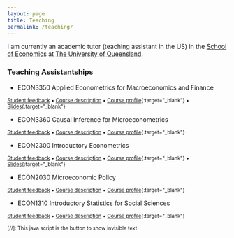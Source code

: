 ```yaml
---
layout: page
title: Teaching
permalink: /teaching/
---
```


I am currently an academic tutor (teaching assistant in the US) in the [School of Economics](https://economics.uq.edu.au/) at [The University of Queensland](https://www.uq.edu.au/).

### Teaching Assistantships

- ECON3350 Applied Econometrics for Macroeconomics and Finance

<small><a href="#/" onclick="visib('econ3350')">Student feedback</a> 
&bull; <a href="#/" onclick="visib('econ3350des')">Course description</a> 
&bull; [Course profile](https://my.uq.edu.au/programs-courses/course.html?course_code=ECON3350){:target="_blank"} 
&bull; [Slides](https://github.com/tavaresgarcia/teaching/tree/main/ECON3350){:target="_blank"}  </small>

<div id="econ3350" style="display: none; text-align: justify"><small>
<a href="https://drive.google.com/file/d/1NK6_9M03ZvvG7uTTByzUXhuUMnrL7PDS/view?usp=sharing" target="_blank">2023 sem1</a> (<a href="https://drive.google.com/file/d/1NKPsYkAnAFbrB-JlIywwqosaDB0Gqqhe/view?usp=sharing" target="_blank">External</a>) 
  &bull; <a href="https://drive.google.com/file/d/1A6h9w_eyKr20OC-tVJGrCMMcslthHDDT/view?usp=sharing" target="_blank">2024 sem1</a> 
  &bull; <a href="https://drive.google.com/file/d/1yHZErr7cLXCC2hKmG4yvtSPJpjj_WjFX/view?usp=sharing" target="_blank">2025 sem1</a>
</small></div>

<div id="econ3350des" style="display: none; text-align: justify; line-height: 1.1"><small>
The purpose of the course is to offer advanced students in finance and economics an understanding of the econometric tools that apply to financial and macroeconomics data. The approach is from an applied perspective. Lectures will introduce specific financial and macroeconomic models and the techniques required to estimate/predict/forecast with the model.
The course will make use of a suitable econometric package for purposes of analysing of the data.
Core content includes: statistical characteristics of time series data; capital asset pricing models; cointegrated models; volatility and volatility models; models of price changes.
Skills and Perspective provided by applications to: stock prices, derivatives, exchange rates, interest rates, high-frequency data analysis, market microstructure.

This course is best viewed as a stepping stone between introductory econometric methods and either advanced (e.g. graduate level) econometric studies or direct application of econometric methods in practice. This is a massive gap to fill; hence, the course in necessarily multi-faceted and rich in content.

Lectures introduce concepts and techniques related to stochastic processes as a framework for obtaining inference from economic and financial data. Specific models of stochastic processes and the techniques required to make predictions as well as to investigate dynamic relationships in economics and finance are presented and analysed. Mathematical tools such as polynomial methods are extensively used for this purpose. Labs are focused on applying the techniques in practice using the econometric package, R.

Core content includes: stochastic processes; models of macroeconomic and financial processes; trends, cycles and cointegration models; conditional heteroscedasticity and volatility models; multiple equation models.

</small></div>

- ECON3360 Causal Inference for Microeconometrics

<small><a href="#/" onclick="visib('econ3360')">Student feedback</a> 
&bull; <a href="#/" onclick="visib('econ3360des')">Course description</a> 
&bull; [Course profile](https://my.uq.edu.au/programs-courses/course.html?course_code=ECON3360){:target="_blank"} </small>

<div id="econ3360" style="display: none; text-align: justify"><small>
<a href="https://drive.google.com/file/d/11c8ROl8WP27j8-F5GgRUnj1xbUsTnP9e/view?usp=sharing" target="_blank">2024 sem2</a>
</small></div>

<div id="econ3360des" style="display: none; text-align: justify; line-height: 1.1"><small>
The purpose of the course is to offer advanced students in Economics, Commerce and Business an understanding of the econometric tools that apply to microeconomic data. The approach is from an applied perspective. Lectures will introduce specific cross-sectional and panel models and the techniques required to estimate/predict with the model. The course will make use of the econometric package, Stata, for purposes of analysing of the data. Core content includes the analysis of individual-level data on the economic behaviour of individuals or firms using regression methods for cross section and panel data. Skills and Perspective provided by applications in the area of labour economics, consumer choice, health and education.
Assumed Background: Students are expected to have an intermediate knowledge (second year undergraduate at least) of economic theory and econometrics or statistics and mathematics (see prerequisites).

The course covers concepts and methods that are widely employed in contemporary applied microeconomics. It will be centred around the estimation of causal or treatment effects using regression-based analysis. Empirical examples will be drawn from recent research in labour, development, education, and health.

</small></div>

- ECON2300 Introductory Econometrics

<small><a href="#/" onclick="visib('econ2300')">Student feedback</a> 
&bull; <a href="#/" onclick="visib('econ2300des')">Course description</a> 
&bull; [Course profile](https://my.uq.edu.au/programs-courses/course.html?course_code=ECON2300){:target="_blank"} 
&bull; [Slides](https://github.com/tavaresgarcia/teaching/tree/main/ECON2300){:target="_blank"} </small>

<div id="econ2300" style="display: none; text-align: justify"><small>
<a href="https://drive.google.com/file/d/1ERU1ecEANj9gOoM3Vi2F9HgC_qNRhSMr/view?usp=sharing" target="_blank">2022 sem1</a> 
  &bull; <a href="https://drive.google.com/file/d/13K_R4wvciqoFEoYVlxiNDahf9kXnfFAw/view?usp=sharing" target="_blank">2022 sem2</a> 
  &bull; <a href="https://drive.google.com/file/d/1NHoV1b-cu38025E5Br4aWiTs8zHiY7DF/view?usp=sharing" target="_blank">2023 sem1</a> 
  &bull; <a href="https://drive.google.com/file/d/185lxbhtXBxamXkks4CGkwv0n4PxG7Zry/view?usp=sharing" target="_blank">2023 sem2</a> 
  &bull; <a href="https://drive.google.com/file/d/11brPtE-FOCRHx1mKT0tFUz8HNxNrR-Dd/view?usp=sharing" target="_blank">2024 sem2</a>
  &bull; <a href="https://drive.google.com/file/d/1D0eBPuz5Md5GbkDHtsCoMCDQb1gquu36/view?usp=sharing" target="_blank">2025 sem1</a>
  
</small></div>

<div id="econ2300des" style="display: none; text-align: justify; line-height: 1.1"><small>
Introductory applied econometric course for students with basic economic statistics background. Topics covered include: economic models and role of econometrics, linear regression with single and multiple regressors, hypothesis testing and confidence intervals, dummy variables and nonlinear regression functions, internal and external validity of regression models, panel data models, binary response models, instrumental variable regressions, experiments and quasi-experiments, as well as basic time series analysis. Practical problems are solved using the R econometrics software.

This is an introductory course in applied econometrics. It reviews and builds on the simple linear regression model taught in introductory statistics courses such as ECON1310 and ECON1320. The models studied in this course have numerous applications in economics, finance, marketing, management and related areas.ﾠA feature of the course is the way examples and exercises are drawn from these different discipline areas to illustrate the usefulness and limitations of certain econometric/statistical techniques. Hands-on experience in applying these techniques is gained through the use of R, an econometric computer software package available in the BEL computer laboratories. Note also that students can freely download R at [https://www.r-project.org].
  
</small></div>

- ECON2030 Microeconomic Policy

<small><a href="#/" onclick="visib('econ2030')">Student feedback</a> 
&bull; <a href="#/" onclick="visib('econ2030des')">Course description</a> 
&bull; [Course profile](https://my.uq.edu.au/programs-courses/course.html?course_code=ECON2030){:target="_blank"} </small>

<div id="econ2030" style="display: none; text-align: justify"><small>
<a href="https://drive.google.com/file/d/188aIujMgIPehZcPsB64oy1QxWwwWqw6s/view?usp=sharing" target="_blank">2023 sem2</a>
</small></div>

<div id="econ2030des" style="display: none; text-align: justify; line-height: 1.1"><small>
Extends microeconomic theory and demonstrates application to microeconomic policy issues; welfare economics, trade practices legislation, tariff policy and public enterprises.

In this course, students will learn to analyse microeconomic policies using economic approaches and concepts. The course builds on the theoretical framework introduced in Microeconomic Theory (ECON2010 or ECON2011), and begins by identifying the different sources of market failure. By the end of the course, students should not only have a greater awareness of the role of government in an economy, but also be able to analyse and critically evaluate policy issues using basic microeconomic tools. Topics covered include environmental policy, competition policy, health insurance, taxation, redistribution, and political economics.

</small></div>

- ECON1310 Introductory Statistics for Social Sciences

<small><a href="#/" onclick="visib('econ1310feed')">Student feedback</a> 
&bull; <a href="#/" onclick="visib('econ1310des')">Course description</a> 
&bull; [Course profile](https://my.uq.edu.au/programs-courses/course.html?course_code=ECON1310){:target="_blank"} 
<!-- &bull; [Slides](https://github.com/tavaresgarcia/teaching/tree/main/ECON1310){:target="_blank"} </small> -->

<div id="econ1310feed" style="display: none; text-align: justify"><small>
2022 summer (no survey)
</small></div>

<div id="econ1310des" style="display: none; text-align: justify; line-height: 1.1"><small>
Basic statistical concepts and techniques such as descriptive statistics, probability concepts, theoretical distributions, inferential statistics (confidence intervals and hypothesis testing) are applied in business and economics.

ECON1310 is an introductory course in quantitative analysis for business and economics. The course covers a variety of techniques applicable to the presentation, interpretation and use of data. The main emphasis is inferential statistics with estimation and hypothesis testing techniques being an important part of the course. Inferential statistics is continued in the simple linear regression topic. There is an emphasis on the use of Excel for analysis and presentation.

</small></div>

[//]: This java script is the button to show invisible text
<script>
 function visib(id) {
  var x = document.getElementById(id);
  if (x.style.display === "block") {
    x.style.display = "none";
  } else {
    x.style.display = "block";
  }
}
</script>

